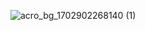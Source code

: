 ![acro_bg_1702902268140 (1)](https://github.com/AcroWings/.github/assets/69034411/9633e0d2-baea-4d26-ab73-9ea658e537dd)
